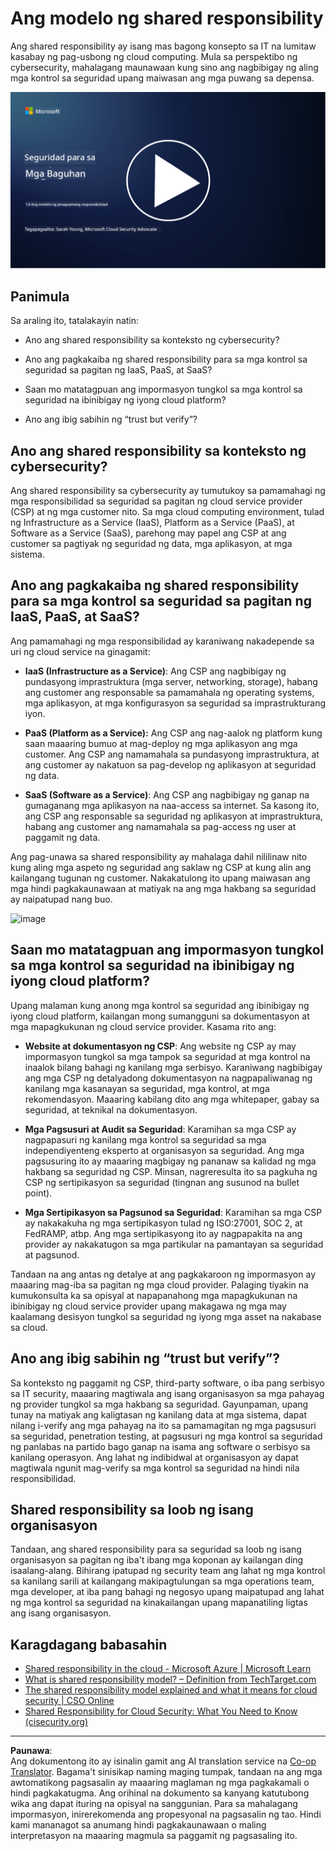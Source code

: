<!--
CO_OP_TRANSLATOR_METADATA:
{
  "original_hash": "a48db640d80c786b928ca178c414f084",
  "translation_date": "2025-09-04T00:27:47+00:00",
  "source_file": "1.6 Shared responsibility model.md",
  "language_code": "tl"
}
-->
# Ang modelo ng shared responsibility

Ang shared responsibility ay isang mas bagong konsepto sa IT na lumitaw kasabay ng pag-usbong ng cloud computing. Mula sa perspektibo ng cybersecurity, mahalagang maunawaan kung sino ang nagbibigay ng aling mga kontrol sa seguridad upang maiwasan ang mga puwang sa depensa.

[![Panoorin ang video](../../translated_images/1-6_placeholder.e5f314ee81b946d2e99745a3aa36e96432cc432ceaf4b20df35aa84d62ce2408.tl.png)](https://learn-video.azurefd.net/vod/player?id=20bf114b-e90d-428e-ae62-81aa9e9a7175)

## Panimula

Sa araling ito, tatalakayin natin:

 - Ano ang shared responsibility sa konteksto ng cybersecurity?
   
 - Ano ang pagkakaiba ng shared responsibility para sa mga kontrol sa seguridad
   sa pagitan ng IaaS, PaaS, at SaaS?

   

 - Saan mo matatagpuan ang impormasyon tungkol sa mga kontrol sa seguridad na ibinibigay ng iyong cloud platform?

   
 

 - Ano ang ibig sabihin ng “trust but verify”?

## Ano ang shared responsibility sa konteksto ng cybersecurity?

Ang shared responsibility sa cybersecurity ay tumutukoy sa pamamahagi ng mga responsibilidad sa seguridad sa pagitan ng cloud service provider (CSP) at ng mga customer nito. Sa mga cloud computing environment, tulad ng Infrastructure as a Service (IaaS), Platform as a Service (PaaS), at Software as a Service (SaaS), parehong may papel ang CSP at ang customer sa pagtiyak ng seguridad ng data, mga aplikasyon, at mga sistema.

## Ano ang pagkakaiba ng shared responsibility para sa mga kontrol sa seguridad sa pagitan ng IaaS, PaaS, at SaaS?

Ang pamamahagi ng mga responsibilidad ay karaniwang nakadepende sa uri ng cloud service na ginagamit:

 - **IaaS (Infrastructure as a Service)**: Ang CSP ang nagbibigay ng pundasyong imprastruktura (mga server, networking, storage), habang ang customer ang responsable sa pamamahala ng operating systems, mga aplikasyon, at mga konfigurasyon sa seguridad sa imprastrukturang iyon.
   
   
 - **PaaS (Platform as a Service):** Ang CSP ang nag-aalok ng platform kung saan maaaring bumuo at mag-deploy ng mga aplikasyon ang mga customer. Ang CSP ang namamahala sa pundasyong imprastruktura, at ang customer ay nakatuon sa pag-develop ng aplikasyon at seguridad ng data.

   

 - **SaaS (Software as a Service)**: Ang CSP ang nagbibigay ng ganap na gumaganang mga aplikasyon na naa-access sa internet. Sa kasong ito, ang CSP ang responsable sa seguridad ng aplikasyon at imprastruktura, habang ang customer ang namamahala sa pag-access ng user at paggamit ng data.

Ang pag-unawa sa shared responsibility ay mahalaga dahil nililinaw nito kung aling mga aspeto ng seguridad ang saklaw ng CSP at kung alin ang kailangang tugunan ng customer. Nakakatulong ito upang maiwasan ang mga hindi pagkakaunawaan at matiyak na ang mga hakbang sa seguridad ay naipatupad nang buo.

![image](https://github.com/microsoft/Security-101/assets/139931591/7229a633-ec03-44d3-aa74-6c9810f5c47b)

## Saan mo matatagpuan ang impormasyon tungkol sa mga kontrol sa seguridad na ibinibigay ng iyong cloud platform?

Upang malaman kung anong mga kontrol sa seguridad ang ibinibigay ng iyong cloud platform, kailangan mong sumangguni sa dokumentasyon at mga mapagkukunan ng cloud service provider. Kasama rito ang:

 - **Website at dokumentasyon ng CSP**: Ang website ng CSP ay may impormasyon tungkol sa mga tampok sa seguridad at mga kontrol na inaalok bilang bahagi ng kanilang mga serbisyo. Karaniwang nagbibigay ang mga CSP ng detalyadong dokumentasyon na nagpapaliwanag ng kanilang mga kasanayan sa seguridad, mga kontrol, at mga rekomendasyon. Maaaring kabilang dito ang mga whitepaper, gabay sa seguridad, at teknikal na dokumentasyon.
   
 - **Mga Pagsusuri at Audit sa Seguridad**: Karamihan sa mga CSP ay nagpapasuri ng kanilang mga kontrol sa seguridad sa mga independiyenteng eksperto at organisasyon sa seguridad. Ang mga pagsusuring ito ay maaaring magbigay ng pananaw sa kalidad ng mga hakbang sa seguridad ng CSP. Minsan, nagreresulta ito sa pagkuha ng CSP ng sertipikasyon sa seguridad (tingnan ang susunod na bullet point).
 - **Mga Sertipikasyon sa Pagsunod sa Seguridad**: Karamihan sa mga CSP ay nakakakuha ng mga sertipikasyon tulad ng ISO:27001, SOC 2, at FedRAMP, atbp. Ang mga sertipikasyong ito ay nagpapakita na ang provider ay nakakatugon sa mga partikular na pamantayan sa seguridad at pagsunod.

Tandaan na ang antas ng detalye at ang pagkakaroon ng impormasyon ay maaaring mag-iba sa pagitan ng mga cloud provider. Palaging tiyakin na kumukonsulta ka sa opisyal at napapanahong mga mapagkukunan na ibinibigay ng cloud service provider upang makagawa ng mga may kaalamang desisyon tungkol sa seguridad ng iyong mga asset na nakabase sa cloud.

## Ano ang ibig sabihin ng “trust but verify”?

Sa konteksto ng paggamit ng CSP, third-party software, o iba pang serbisyo sa IT security, maaaring magtiwala ang isang organisasyon sa mga pahayag ng provider tungkol sa mga hakbang sa seguridad. Gayunpaman, upang tunay na matiyak ang kaligtasan ng kanilang data at mga sistema, dapat nilang i-verify ang mga pahayag na ito sa pamamagitan ng mga pagsusuri sa seguridad, penetration testing, at pagsusuri ng mga kontrol sa seguridad ng panlabas na partido bago ganap na isama ang software o serbisyo sa kanilang operasyon. Ang lahat ng indibidwal at organisasyon ay dapat magtiwala ngunit mag-verify sa mga kontrol sa seguridad na hindi nila responsibilidad.

## Shared responsibility sa loob ng isang organisasyon

Tandaan, ang shared responsibility para sa seguridad sa loob ng isang organisasyon sa pagitan ng iba't ibang mga koponan ay kailangan ding isaalang-alang. Bihirang ipatupad ng security team ang lahat ng mga kontrol sa kanilang sarili at kailangang makipagtulungan sa mga operations team, mga developer, at iba pang bahagi ng negosyo upang maipatupad ang lahat ng mga kontrol sa seguridad na kinakailangan upang mapanatiling ligtas ang isang organisasyon.

## Karagdagang babasahin
- [Shared responsibility in the cloud - Microsoft Azure | Microsoft Learn](https://learn.microsoft.com/azure/security/fundamentals/shared-responsibility?WT.mc_id=academic-96948-sayoung)
- [What is shared responsibility model? – Definition from TechTarget.com](https://www.techtarget.com/searchcloudcomputing/definition/shared-responsibility-model)
- [The shared responsibility model explained and what it means for cloud security | CSO Online](https://www.csoonline.com/article/570779/the-shared-responsibility-model-explained-and-what-it-means-for-cloud-security.html)
- [Shared Responsibility for Cloud Security: What You Need to Know (cisecurity.org)](https://www.cisecurity.org/insights/blog/shared-responsibility-cloud-security-what-you-need-to-know)

---

**Paunawa**:  
Ang dokumentong ito ay isinalin gamit ang AI translation service na [Co-op Translator](https://github.com/Azure/co-op-translator). Bagama't sinisikap naming maging tumpak, tandaan na ang mga awtomatikong pagsasalin ay maaaring maglaman ng mga pagkakamali o hindi pagkakatugma. Ang orihinal na dokumento sa kanyang katutubong wika ang dapat ituring na opisyal na sanggunian. Para sa mahalagang impormasyon, inirerekomenda ang propesyonal na pagsasalin ng tao. Hindi kami mananagot sa anumang hindi pagkakaunawaan o maling interpretasyon na maaaring magmula sa paggamit ng pagsasaling ito.